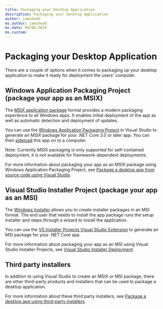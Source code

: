 ```yaml
---
title: Packaging your Desktop Application
description: Packaging your Desktop Application
author: jamshedd
ms.author: jamshedd
ms.date: 09/06/2019
ms.custom: 
---
```

# Packaging your Desktop Application

There are a couple of options when it comes to packaging up your desktop application to make it ready for deployment the users' computer.

## Windows Application Packaging Project (package your app as an MSIX)

The [MSIX application package](https://docs.microsoft.com/windows/msix/overview) format provides a modern packaging experience to all Windows apps. It enables initial deployment of the app as well as automatic detection and deployment of updates. 

You can use the [Windows Application Packaging Project](https://docs.microsoft.com/windows/msix/desktop/desktop-to-uwp-packaging-dot-net) in Visual Studio to generate an MSIX package for your .NET Core 3.0 or later app. You can then [sideload](https://docs.microsoft.com/windows/msix/package/packaging-uwp-apps#sideload-your-app-package) this app on to a computer.

Note: Currently MSIX packaging is only supported for self-contained deployment, it is not available for framework-dependent deployments.

For more information about packaging your app as an MSIX package using Windows Application Packaging Project, see [Package a desktop app from source code using Visual Studio](https://docs.microsoft.com/windows/msix/desktop/desktop-to-uwp-packaging-dot-net).



## Visual Studio Installer Project (package your app as an MSI)

The [Windows Installer](https://docs.microsoft.com/windows/win32/msi/windows-installer-portal) allows you to create installer packages in an MSI format. The end user that needs to install the app package runs the setup installer and steps through a wizard to install the application. 

You can use the [VS Installer Projects Visual Studio Extension](https://marketplace.visualstudio.com/items?itemName=visualstudioclient.MicrosoftVisualStudio2017InstallerProjects) to generate an MSI package for your .NET Core app.

For more information about packaging your app as an MSI using Visual Studio Installer Projects, see [Visual Studio Installer Deployment](https://docs.microsoft.com/previous-versions/visualstudio/visual-studio-2010/2kt85ked(v=vs.100)).


## Third party installers

In addition to using Visual Studio to create an MSIX or MSI package, there are other third-party products and installers that can be used to package a desktop application. 

For more information about these third party installers, see [Package a desktop app using third-party installers](https://docs.microsoft.com/windows/msix/desktop/desktop-to-uwp-third-party-installer)
